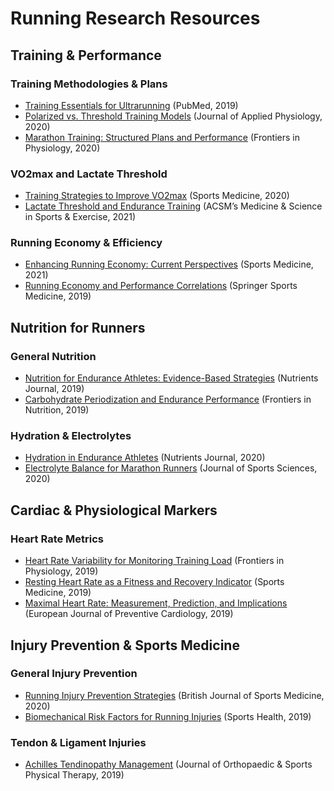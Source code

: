 # Running Research Resources

## Training & Performance

### Training Methodologies & Plans

- [Training Essentials for Ultrarunning](https://pubmed.ncbi.nlm.nih.gov/30789534/) (PubMed, 2019)
- [Polarized vs. Threshold Training Models](https://journals.physiology.org/doi/full/10.1152/japplphysiol.00652.2020) (Journal of Applied Physiology, 2020)
- [Marathon Training: Structured Plans and Performance](https://www.frontiersin.org/articles/10.3389/fphys.2020.00232/full) (Frontiers in Physiology, 2020)

### VO2max and Lactate Threshold

- [Training Strategies to Improve VO2max](https://pubmed.ncbi.nlm.nih.gov/31977367/) (Sports Medicine, 2020)
- [Lactate Threshold and Endurance Training](https://journals.lww.com/acsm-msse/fulltext/2021/02000/lactate_threshold_and_training_intensity.17.aspx) (ACSM’s Medicine & Science in Sports & Exercise, 2021)

### Running Economy & Efficiency

- [Enhancing Running Economy: Current Perspectives](https://pubmed.ncbi.nlm.nih.gov/33962233/) (Sports Medicine, 2021)
- [Running Economy and Performance Correlations](https://link.springer.com/article/10.1007/s40279-019-01103-z) (Springer Sports Medicine, 2019)

## Nutrition for Runners

### General Nutrition

- [Nutrition for Endurance Athletes: Evidence-Based Strategies](https://pubmed.ncbi.nlm.nih.gov/30363588/) (Nutrients Journal, 2019)
- [Carbohydrate Periodization and Endurance Performance](https://www.ncbi.nlm.nih.gov/pmc/articles/PMC6306969/) (Frontiers in Nutrition, 2019)

### Hydration & Electrolytes

- [Hydration in Endurance Athletes](https://www.ncbi.nlm.nih.gov/pmc/articles/PMC7547812/) (Nutrients Journal, 2020)
- [Electrolyte Balance for Marathon Runners](https://pubmed.ncbi.nlm.nih.gov/31635354/) (Journal of Sports Sciences, 2020)

## Cardiac & Physiological Markers

### Heart Rate Metrics

- [Heart Rate Variability for Monitoring Training Load](https://www.frontiersin.org/articles/10.3389/fphys.2018.01519/full) (Frontiers in Physiology, 2019)
- [Resting Heart Rate as a Fitness and Recovery Indicator](https://pubmed.ncbi.nlm.nih.gov/31192883/) (Sports Medicine, 2019)
- [Maximal Heart Rate: Measurement, Prediction, and Implications](https://journals.sagepub.com/doi/full/10.1177/2047487319830126) (European Journal of Preventive Cardiology, 2019)

## Injury Prevention & Sports Medicine

### General Injury Prevention

- [Running Injury Prevention Strategies](https://bjsm.bmj.com/content/54/18/1112) (British Journal of Sports Medicine, 2020)
- [Biomechanical Risk Factors for Running Injuries](https://www.ncbi.nlm.nih.gov/pmc/articles/PMC6349491/) (Sports Health, 2019)

### Tendon & Ligament Injuries

- [Achilles Tendinopathy Management](https://pubmed.ncbi.nlm.nih.gov/31389902/) (Journal of Orthopaedic & Sports Physical Therapy, 2019)


